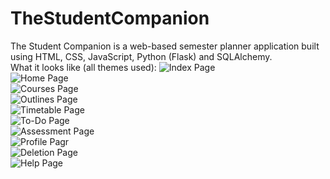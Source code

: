 # TheStudentCompanion
The Student Companion is a web-based semester planner application built using HTML, CSS, JavaScript, Python (Flask) and SQLAlchemy.
<br />
What it looks like (all themes used):
<img src="https://64.media.tumblr.com/0f677f7e78b82da63695bd7af2f84dfe/9be0592d7b717ce9-c4/s2048x3072/6cedea3edc4333beba1b9011773f4b168a0779b2.pnj" alt="Index Page">
<br>
<img src="https://64.media.tumblr.com/7bed48d0b863e98b71956fc2a8646636/9be0592d7b717ce9-11/s2048x3072/69de0708db795e8675e7ba83fe9f41ea8453d533.pnj" alt="Home Page">
<br>
<img src="https://64.media.tumblr.com/c9dde45819034c61e2c6f1cab716b1b5/9be0592d7b717ce9-5a/s2048x3072/44efdadf4a0a65efb23a8063de59db5c934c1978.pnj" alt="Courses Page">
<br>
<img src="https://64.media.tumblr.com/86e7ea818db197d2780088de46ce8485/9be0592d7b717ce9-99/s2048x3072/036f93887341c01b365208cbd55743cae99f72eb.pnj" alt="Outlines Page">
<br>
<img src="https://64.media.tumblr.com/5fffa4d003b716f1df8db6b793ef7cf6/9be0592d7b717ce9-ed/s2048x3072/70e872df44bbaffd608c529945a9e6752e030c99.pnj" alt="Timetable Page">
<br>
<img src="https://64.media.tumblr.com/480c448ede6f7c9d0cb73a4c2f142f0e/9be0592d7b717ce9-c5/s2048x3072/78b8f537e184381399d4182be6c82a4c0f7c2160.pnj" alt="To-Do Page">
<br>
<img src="https://64.media.tumblr.com/e5e088a420a112c03daa93335062d2a3/9be0592d7b717ce9-a6/s2048x3072/c78661a1c4c3fb7bab449f827d50b3bc396edf21.pnj" alt="Assessment Page">
<br>
<img src="https://64.media.tumblr.com/4e529c038edb875b79158a0887a8441c/9be0592d7b717ce9-cf/s2048x3072/466fc7b5c1a568fd4298e5eafee1ccb90911bafb.pnj" alt="Profile Pagr">
<br>
<img src="https://64.media.tumblr.com/78f4690259354dcde129a84e805e241d/9be0592d7b717ce9-6d/s2048x3072/ee9e7a4d606d03f00025c18bd10ce3f2a7a2b5f7.pnj" alt="Deletion Page">
<br>
<img src="https://64.media.tumblr.com/868198926866d7eaa75b54167f86b1f8/9be0592d7b717ce9-2a/s2048x3072/47862a6309106ddc5624596734e0f6b16fd62fc2.pnj" alt="Help Page">
